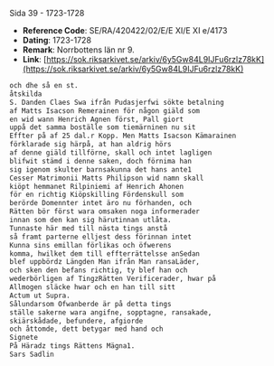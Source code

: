 Sida 39 - 1723-1728

- **Reference Code**: SE/RA/420422/02/E/E XI/E XI e/4173
- **Dating**: 1723-1728
- **Remark**: Norrbottens län nr 9.
- **Link**: [https://sok.riksarkivet.se/arkiv/6y5Gw84L9IJFu6rzlz78kK](https://sok.riksarkivet.se/arkiv/6y5Gw84L9IJFu6rzlz78kK)

```txt linenums="1"
och dhe så en st.
åtskilda
S. Danden Claes Swa ifrån Pudasjerfwi sökte betalning
af Matts Isacson Remerainen för någon giäld som
en wid wann Henrich Agnen först, Pall giort
uppå det samma boställe som tiemärninen nu sit
Effter på af 25 dal.r Kopp. Men Matts Isacson Kämarainen
förklarade sig härpå, at han aldrig hörs
af denne giäld tillförne, skall och intet lagligen
blifwit stämd i denne saken, doch förnima han
sig igenom skulter barnsakunna det hans ante1
Cesser Matrimonii Matts Philipson wid namn skall
kiöpt hemmanet Rilpiniemi af Henrich Ahonen
för en richtig Kiöpskilling Fördenskull som
berörde Domennter intet äro nu förhanden, och
Rätten bör först wara omsaken noga informerader
innan som den kan sig härutinnan utlåta.
Tunnaste här med till nästa tings anstå
så framt parterne elljest dess förinnan intet
Kunna sins emillan förlikas och öfwerens
komma, hwilket dem till effterrättelsse anSedan
blef uppbördz Längden Man ifrån Man ransaLäder,
och sken den befans richtig, ty blef han och
wederbörligen af TingzRätten Verificerader, hwar på
Allmogen släcke hwar och en han till sitt
Actum ut Supra.
Sålundarsom Ofwanberde är på detta tings
ställe sakerne wara angifne, sopptagne, ransakade,
skiärskådade, befundere, afgiorde
och åttomde, dett betygar med hand och
Signete
På Häradz tings Rättens Mägna1.
Sars Sadlin
```
